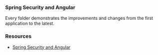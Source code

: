 ### Spring Security and Angular

Every folder demonstrates the improvements and changes from the first application to the latest. 

### Resources
* [Spring Security and Angular](https://spring.io/guides/tutorials/spring-security-and-angular-js/)
